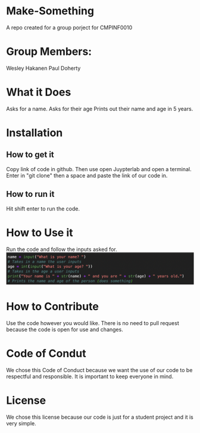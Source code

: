 # Make-Something
A repo created for a group porject for CMPINF0010
# Group Members:
Wesley Hakanen
Paul Doherty
# What it Does
Asks for a name.
Asks for their age
Prints out their name and age in 5 years.
# Installation
## How to get it
Copy link of code in github. Then use open Juypterlab and open a terminal. Enter in "git clone" then a space and paste the link of our code in.
## How to run it
Hit shift enter to run the code.
# How to Use it
Run the code and follow the inputs asked for.
![screenshot](img.png)
# How to Contribute
Use the code however you would like. There is no need to pull request because the code is open for use and changes.
# Code of Condut
We chose this Code of Conduct because we want the use of our code to be respectful and responsible. It is important to keep everyone in mind.
# License
We chose this license because our code is just for a student project and it is very simple.


